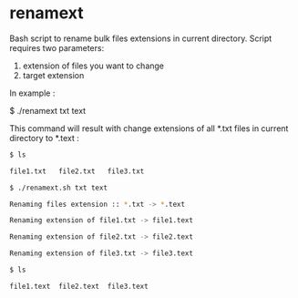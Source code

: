 # renamext
Bash script to rename bulk files extensions in current directory.
Script requires two parameters: 
  1. extension of files you want to change
  2. target extension
   
In example :

$ ./renamext txt text

This command will result with change extensions of all *.txt files in current directory to *.text :

```bash
$ ls

file1.txt	file2.txt	file3.txt

$ ./renamext.sh txt text

Renaming files extension :: *.txt -> *.text

Renaming extension of file1.txt -> file1.text

Renaming extension of file2.txt -> file2.text

Renaming extension of file3.txt -> file3.text

$ ls

file1.text	file2.text	file3.text

